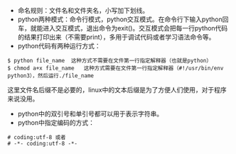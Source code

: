 * 命名规则：文件名和文件夹名，小写加下划线。
* python两种模式：命令行模式，python交互模式。在命令行下输入python回车，就能进入交互模式，退出命令为exit()。交互模式会把每一行python代码的结果打印出来（不需要print），多用于调试代码或者学习语法命令等。
* python代码有两种运行方式：
```
$ python file_name	这种方式不需要在文件第一行指定解释器（也就是python）
$ chmod a+x file_name	这种方式需要在文件第一行指定解释器（#!/usr/bin/env python3），然后运行./file_name
```
这里文件名后缀不是必要的，linux中的文本后缀是为了方便人们使用，对于程序来说没用。
* python中的双引号和单引号都可以用于表示字符串。
* python中指定编码的方式：
```
# coding:utf-8 或者
# -*- coding:utf-8 -*-
```

